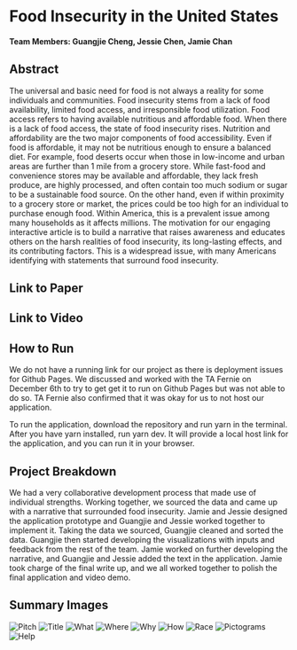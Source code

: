 # Food Insecurity in the United States

#### Team Members: Guangjie Cheng, Jessie Chen, Jamie Chan

## Abstract
The universal and basic need for food is not always a reality for some individuals and communities. Food insecurity stems from a lack of food availability, limited food access, and irresponsible food utilization. Food access refers to having available nutritious and affordable food. When there is a lack of food access, the state of food insecurity rises. Nutrition and affordability are the two major components of food accessibility. Even if food is affordable, it may not be nutritious enough to ensure a balanced diet. For example, food deserts occur when those in low-income and urban areas are further than 1 mile from a grocery store. While fast-food and convenience stores may be available and affordable, they lack fresh produce, are highly processed, and often contain too much sodium or sugar to be a sustainable food source. On the other hand, even if within proximity to a grocery store or market, the prices could be too high for an individual to purchase enough food. Within America, this is a prevalent issue among many households as it affects millions. The motivation for our engaging interactive article is to build a narrative that raises awareness and educates others on the harsh realities of food insecurity, its long-lasting effects, and its contributing factors. This is a widespread issue, with many Americans identifying with statements that surround food insecurity. 

## Link to Paper

## Link to Video

## How to Run
We do not have a running link for our project as there is deployment issues for Github Pages. We discussed and worked with the TA Fernie on December 6th to try to get get it to run on Github Pages but was not able to do so. TA Fernie also confirmed that it was okay for us to not host our application.

To run the application, download the repository and run yarn in the terminal. After you have yarn installed, run yarn dev. It will provide a local host link for the application, and you can run it in your browser.

## Project Breakdown
We had a very collaborative development process that made use of individual strengths. Working together, we sourced the data and came up with a narrative that surrounded food insecurity. Jamie and Jessie designed the application prototype and Guangjie and Jessie worked together to implement it. Taking the data we sourced, Guangjie cleaned and sorted the data. Guangjie then started developing the visualizations with inputs and feedback from the rest of the team. Jamie worked on further developing the narrative, and Guangjie and Jessie added the text in the application. Jamie took charge of the final write up, and we all worked together to polish the final application and video demo. 

## Summary Images
![Pitch](summaryImgs/pitch.png)
![Title](summaryImgs/title.png)
![What](summaryImgs/what.png)
![Where](summaryImgs/where.png)
![Why](summaryImgs/why.png)
![How](summaryImgs/how.png)
![Race](summaryImgs/race.png)
![Pictograms](summaryImgs/pictograms.png)
![Help](summaryImgs/help.png)
